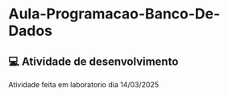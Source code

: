 # Aula-Programacao-Banco-De-Dados
## :computer: Atividade de desenvolvimento
Atividade feita em laboratorio dia 14/03/2025
